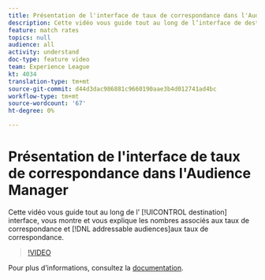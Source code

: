```yaml
---
title: Présentation de l'interface de taux de correspondance dans l'Audience Manager
description: Cette vidéo vous guide tout au long de l’interface de destination, en vous montrant et en expliquant les nombres associés aux taux de correspondance et aux audiences adressables.
feature: match rates
topics: null
audience: all
activity: understand
doc-type: feature video
team: Experience League
kt: 4034
translation-type: tm+mt
source-git-commit: d44d3dac986881c9660190aae3b4d012741ad4bc
workflow-type: tm+mt
source-wordcount: '67'
ht-degree: 0%

---
```



# Présentation de l&#39;interface de taux de correspondance dans l&#39;Audience Manager

Cette vidéo vous guide tout au long de l’ [!UICONTROL destination] interface, vous montre et vous explique les nombres associés aux taux de correspondance et [!DNL addressable audiences]aux taux de correspondance.

>[!VIDEO](https://video.tv.adobe.com/v/29831/?quality=12)

Pour plus d’informations, consultez la [documentation](https://docs.adobe.com/help/en/audience-manager/user-guide/features/addressable-audiences.html).
